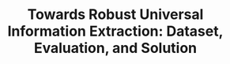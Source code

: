 <h1 align="center"> Towards Robust Universal Information Extraction: Dataset, Evaluation, and Solution </h1>
